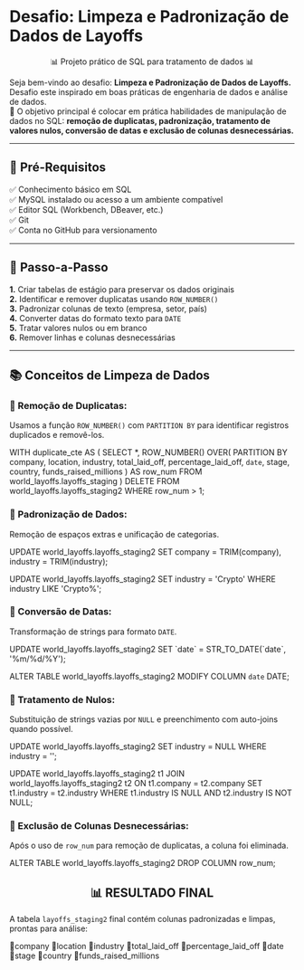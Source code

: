 <h1> Desafio: Limpeza e Padronização de Dados de Layoffs </h1>

<p align="center"> 📊 Projeto prático de SQL para tratamento de dados 📊 </P>
<p> Seja bem-vindo ao desafio: <strong>Limpeza e Padronização de Dados de Layoffs.</strong><br>
Desafio este inspirado em boas práticas de engenharia de dados e análise de dados. <br>
💎 O objetivo principal é colocar em prática habilidades de manipulação de dados no SQL: <strong>remoção de duplicatas, padronização, tratamento de valores nulos, conversão de datas e exclusão de colunas desnecessárias.</strong> </p>

---

<h2>🛑 Pré-Requisitos</h2>

<p>
✅ Conhecimento básico em SQL<br>
✅ MySQL instalado ou acesso a um ambiente compatível<br>
✅ Editor SQL (Workbench, DBeaver, etc.)<br>
✅ Git<br>
✅ Conta no GitHub para versionamento<br>
</p>

---

<h2> 👣 Passo-a-Passo</h2>

<p>
<strong>	1.</strong> Criar tabelas de estágio para preservar os dados originais<br>
<strong>	2.</strong> Identificar e remover duplicatas usando <code>ROW_NUMBER()</code><br>
<strong>	3.</strong> Padronizar colunas de texto (empresa, setor, país)<br>
<strong>	4.</strong> Converter datas do formato texto para <code>DATE</code><br>
<strong>	5.</strong> Tratar valores nulos ou em branco<br>
<strong>	6.</strong> Remover linhas e colunas desnecessárias<br>
</p>

---

<h2> 📚 Conceitos de Limpeza de Dados </h2>

<h3>🔺 Remoção de Duplicatas:</h3>
<p>
Usamos a função <code>ROW_NUMBER()</code> com <code>PARTITION BY</code> para identificar registros duplicados e removê-los.
</p>

WITH duplicate_cte AS (
  SELECT *,
    ROW_NUMBER() OVER(
      PARTITION BY company, location, industry, total_laid_off, percentage_laid_off,
                   `date`, stage, country, funds_raised_millions
    ) AS row_num
  FROM world_layoffs.layoffs_staging
)
DELETE
FROM world_layoffs.layoffs_staging2
WHERE row_num > 1;

<h3>🔺 Padronização de Dados:</h3> <p>Remoção de espaços extras e unificação de categorias.</p>
UPDATE world_layoffs.layoffs_staging2
SET company = TRIM(company),
    industry = TRIM(industry);

UPDATE world_layoffs.layoffs_staging2
SET industry = 'Crypto'
WHERE industry LIKE 'Crypto%';

<h3>🔺 Conversão de Datas:</h3> <p>Transformação de strings para formato <code>DATE</code>.</p>
UPDATE world_layoffs.layoffs_staging2
SET `date` = STR_TO_DATE(`date`, '%m/%d/%Y');

ALTER TABLE world_layoffs.layoffs_staging2
MODIFY COLUMN `date` DATE;

<h3>🔺 Tratamento de Nulos:</h3> <p>Substituição de strings vazias por <code>NULL</code> e preenchimento com auto-joins quando possível.</p>

UPDATE world_layoffs.layoffs_staging2
SET industry = NULL
WHERE industry = '';

UPDATE world_layoffs.layoffs_staging2 t1
JOIN world_layoffs.layoffs_staging2 t2
  ON t1.company = t2.company
SET t1.industry = t2.industry
WHERE t1.industry IS NULL
  AND t2.industry IS NOT NULL;

<h3>🔺 Exclusão de Colunas Desnecessárias:</h3> <p>Após o uso de <code>row_num</code> para remoção de duplicatas, a coluna foi eliminada.</p>
ALTER TABLE world_layoffs.layoffs_staging2
DROP COLUMN row_num;

<h2 align="center"> 📊 RESULTADO FINAL </h2> <p> A tabela <code>layoffs_staging2</code> final contém colunas padronizadas e limpas, prontas para análise:</p>

🔸company
🔸location
🔸industry
🔸total_laid_off
🔸percentage_laid_off
🔸date
🔸stage
🔸country
🔸funds_raised_millions


